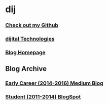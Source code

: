 # dij

### [Check out my Github](https://github.com/mrjones91)

### [dijital Technologies](https://dij.io)

### [Blog Homepage](../index.md)

## Blog Archive

### [Early Career (2014-2016) Medium Blog](https://medium.com/dij-please)

### [Student (2011-2014) BlogSpot](https://wayofthejones.blogspot.com)

<!-- <iframe src="https://drive.google.com/file/d/17rCnWSjZ4Qipv6SlcqX1aE6nWCft2UX6/preview" width="640" height="480" allow="autoplay"></iframe> -->